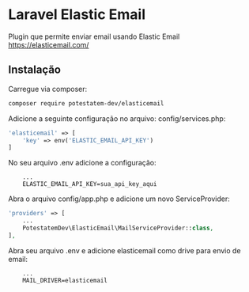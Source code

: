# Laravel Elastic Email
Plugin que permite enviar email usando Elastic Email 
https://elasticemail.com/


## Instalação

Carregue via composer:
```bash
composer require potestatem-dev/elasticemail
```

Adicione a seguinte configuração no arquivo: config/services.php:
```php
'elasticemail' => [
    'key' => env('ELASTIC_EMAIL_API_KEY')
]
```

No seu arquivo .env adicione a configuração:
```env
    ...
    ELASTIC_EMAIL_API_KEY=sua_api_key_aqui
```

Abra o arquivo config/app.php e adicione um novo ServiceProvider:
```php
'providers' => [
    ...
    PotestatemDev\ElasticEmail\MailServiceProvider::class,
],
```

Abra seu arquivo .env e adicione elasticemail como drive para envio de email:
```env
    ...
    MAIL_DRIVER=elasticemail
```


